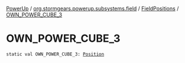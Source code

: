 [PowerUp](../../index.md) / [org.stormgears.powerup.subsystems.field](../index.md) / [FieldPositions](index.md) / [OWN_POWER_CUBE_3](./-o-w-n_-p-o-w-e-r_-c-u-b-e_3.md)

# OWN_POWER_CUBE_3

`static val OWN_POWER_CUBE_3: `[`Position`](../../org.stormgears.powerup.subsystems.navigator/-position/index.md)